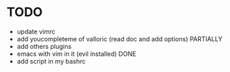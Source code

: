 TODO
====

- update vimrc
- add youcompleteme of valloric (read doc and add options)      PARTIALLY
- add others plugins
- emacs with vim in it (evil installed)                         DONE
- add script in my bashrc
